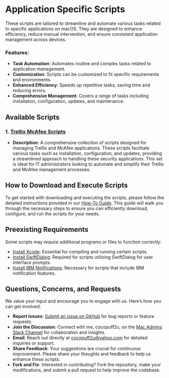 # Application Specific Scripts

These scripts are tailored to streamline and automate various tasks related to specific applications on macOS. They are designed to enhance efficiency, reduce manual intervention, and ensure consistent application management across devices.

### Features:
- **Task Automation**: Automates routine and complex tasks related to application management.
- **Customization**: Scripts can be customized to fit specific requirements and environments.
- **Enhanced Efficiency**: Speeds up repetitive tasks, saving time and reducing errors.
- **Comprehensive Management**: Covers a range of tasks including installation, configuration, updates, and maintenance.

## Available Scripts

### 1. [Trellix McAfee Scripts](https://github.com/cocopuff2u/MacOS_Admin_Scripts/tree/212573f1b6fb12bddf06c3f0e603e6858c5381b5/Application_Specific_Scripts/Trellix_Mcafee_Scripts)
- **Description**: A comprehensive collection of scripts designed for managing Trellix and McAfee applications. These scripts facilitate various tasks such as installation, configuration, and updates, providing a streamlined approach to handling these security applications. This set is ideal for IT administrators looking to automate and simplify their Trellix and McAfee management processes.

## How to Download and Execute Scripts

To get started with downloading and executing the scripts, please follow the detailed instructions provided in our [How-To Guide](https://github.com/cocopuff2u/MacOS_Admin_Scripts/blob/7f996a69700d749398ec9a1f84aadd26fd855569/How_To_Guide/README.md). This guide will walk you through the necessary steps to ensure you can efficiently download, configure, and run the scripts for your needs.

## Preexisting Requirements

Some scripts may require additional programs or files to function correctly:

- [Install Xcode](https://developer.apple.com/documentation/safari-developer-tools/installing-xcode-and-simulators): Essential for compiling and running certain scripts.
- [Install SwiftDialog](https://github.com/swiftDialog/swiftDialog): Required for scripts utilizing SwiftDialog for user interface prompts.
- [Install IBM Notifications](https://github.com/IBM/mac-ibm-notifications): Necessary for scripts that include IBM notification features.

## Questions, Concerns, and Requests

We value your input and encourage you to engage with us. Here’s how you can get involved:

- **Report Issues**: [Submit an issue on GitHub](https://github.com/cocopuff2u/MacOS_Admin_Scripts/issues) for bug reports or feature requests.
- **Join the Discussion**: Connect with me, cocopuff2u, on the [Mac Admins Slack Channel](https://join.slack.com/t/macadmins/shared_invite/zt-2o5811yhx-q5MNLrFG1VoHRusXLgZwsw) for collaboration and insights.
- **Email**: Reach out directly at [cocopuff2u@yahoo.com](mailto:cocopuff2u@yahoo.com) for detailed inquiries or support.
- **Share Feedback**: Your suggestions are crucial for continuous improvement. Please share your thoughts and feedback to help us enhance these scripts.
- **Fork and Fix**: Interested in contributing? Fork the repository, make your modifications, and submit a pull request to help improve the codebase.
